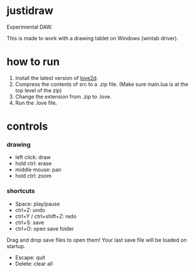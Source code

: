 # justidraw

Experimental DAW.

This is made to work with a drawing tablet on Windows (wintab driver).

# how to run

1. Install the latest version of [love2d](https://love2d.org/).
2. Compress the contents of src to a .zip file. (Make sure main.lua is at the top level of the zip)
3. Change the extension from .zip to .love.
4. Run the .love file.

# controls

### drawing
* left click: draw
* hold ctrl: erase
* middle mouse: pan
* hold ctrl: zoom

### shortcuts
* Space: play/pause
* ctrl+Z: undo
* ctrl+Y / ctrl+shift+Z: redo
* ctrl+S: save 
* ctrl+O: open save folder 

Drag and drop save files to open them!
Your last save file will be loaded on startup.

* Escape: quit
* Delete: clear all
